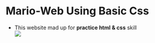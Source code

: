 # Mario-Web Using Basic Css
- This website mad up for __practice html & css__ skill <br>
![](https://media.giphy.com/media/h4BvPSPR3MpdNCZLi3/giphy.gif)